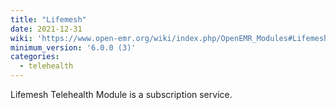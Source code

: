```yaml
---
title: "Lifemesh"
date: 2021-12-31
wiki: 'https://www.open-emr.org/wiki/index.php/OpenEMR_Modules#Lifemesh_Telehealth_Module'
minimum_version: '6.0.0 (3)'
categories:
  - telehealth
---
```

Lifemesh Telehealth Module is a subscription service.
<!--more-->
